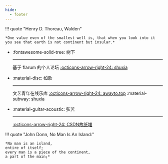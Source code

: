 ```yaml
---
hide:
  - footer
---
```


!!! quote "Henry D. Thoreau, Walden"

    *One value even of the smallest well is, that when you look into it you see that earth is not continent but insular.*

<div class="grid cards" markdown>

-   :fontawesome-solid-tree: 树下

    ---

    基于 flarum 的个人论坛
    [:octicons-arrow-right-24: shuxia](https://shuxia.site/)

-   :material-disc: 如歌

    ---

    文艺青年在线乐库
    [:octicons-arrow-right-24: awayto.top](http://m.awayto.top/) :material-subway: [shuxia](https://m.shuxia.site/)

-   :material-guitar-acoustic: 弦苦

    ---

    [:octicons-arrow-right-24: CSDN故纸堆](https://blog.csdn.net/phunxm/)

</div>

!!! quote "John Donn, No Man Is An Island:"

    *No man is an island,
    entire of itself;
    every man is a piece of the continent,
    a part of the main;*
